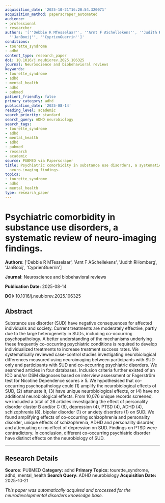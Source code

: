 ```yaml
---
acquisition_date: '2025-10-21T16:20:54.320071'
acquisition_method: paperscraper_automated
audience:
- professional
- researcher
authors: '[''Debbie R MTesselaar'', ''Arnt F ASchellekens'', ''Judith RHomberg'',
  ''JanBooij'', ''CyprienGuerrin'']'
conditions:
- tourette_syndrome
- adhd
content_type: research_paper
doi: 10.1016/j.neubiorev.2025.106325
journal: Neuroscience and biobehavioral reviews
keywords:
- tourette_syndrome
- adhd
- mental_health
- adhd
- pubmed
patient_friendly: false
primary_category: adhd
publication_date: '2025-08-14'
reading_level: academic
search_priority: standard
search_query: ADHD neurobiology
search_tags:
- tourette_syndrome
- adhd
- mental_health
- adhd
- pubmed
- research
- academic
source: PUBMED via Paperscraper
title: Psychiatric comorbidity in substance use disorders, a systematic review of
  neuro-imaging findings.
topics:
- tourette_syndrome
- adhd
- mental_health
type: research_paper
---
```


# Psychiatric comorbidity in substance use disorders, a systematic review of neuro-imaging findings.

**Authors:** ['Debbie R MTesselaar', 'Arnt F ASchellekens', 'Judith RHomberg', 'JanBooij', 'CyprienGuerrin']

**Journal:** Neuroscience and biobehavioral reviews

**Publication Date:** 2025-08-14

**DOI:** 10.1016/j.neubiorev.2025.106325

## Abstract

Substance use disorder (SUD) have negative consequences for affected individuals and society. Current treatments are moderately effective, partly due to the large heterogeneity in SUDs, including co-occurring psychopathology. A better understanding of the mechanisms underlying these frequently co-occurring psychiatric conditions is required to develop individualized treatments to increase treatment success rates. We systematically reviewed case-control studies investigating neurobiological differences measured using neuroimaging between participants with SUD only and participants with SUD and co-occurring psychiatric disorders. We searched articles in four databases. Inclusion criteria further existed of an ICD and/or DSM diagnoses based on interview assessment or Fagerström test for Nicotine Dependence scores ≥ 5. We hypothesised that co-occurring psychopathology could (1) amplify the neurobiological effects of SUD, (2) attenuate it, (3) have unique neurobiological effects, or (4) have no additional neurobiological effects. From 10,076 unique records screened, we included a total of 26 articles investigating the effect of personality disorder cluster B and/or C (6), depression (4), PTSD (4), ADHD (4), schizophrenia (8), bipolar disorder (1) or anxiety disorders (1) on SUD. We found amplifying effects of co-occurring schizophrenia and personality disorder, unique effects of schizophrenia, ADHD and personality disorder, and attenuating or no effect of depression on SUD. Findings on PTSD were contradictory. In conclusion, different co-occurring psychiatric disorder have distinct effects on the neurobiology of SUD.

---

## Research Details

**Source:** PUBMED
**Category:** adhd
**Primary Topics:** tourette_syndrome, adhd, mental_health
**Search Query:** ADHD neurobiology
**Acquisition Date:** 2025-10-21

*This paper was automatically acquired and processed for the neurodevelopmental disorders knowledge base.*
